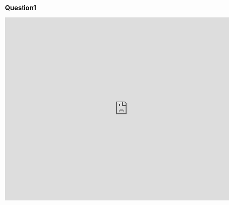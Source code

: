 ## Question1

<iframe src='https://github.com/yuxinguo13/dsc90-wi22-hw06/edit/main/snow-map.html' width=800 height=600 frameBorder=0></iframe>

